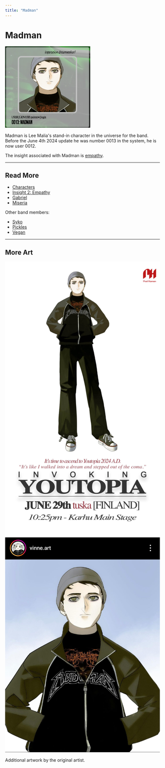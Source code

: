```yaml
---
title: "Madman"
---
```

# Madman

![Madman's avatar](../../Resources/characters/madman/madman.png)

Madman is Lee Malia's stand-in character in the universe for the band. Before the June 4th 2024 
update he was number 0013 in the system, he is now user 0012.

The insight associated with Madman is [empathy](../lore/insight2-empathy).

***

## Read More

- [Characters](characters)
- [Insight 2: Empathy](../lore/insight2-empathy)
- [Gabriel](gabriel)
- [Miseria](miseria)

Other band members:

- [Syko](syko)
- [Pickles](pickles)
- [Vegan](vegan)

***

## More Art

![Promotional poster for Madman](../../Resources/characters/madman/poster.jpg)
![Art on instagram by vinne.art](../../Resources/characters/madman/madman.jpg)

Additional artwork by the original artist.